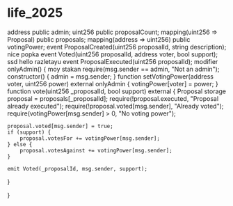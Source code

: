 # life_2025 
address public admin; 
uint256 public proposalCount; 
mapping(uint256 => Proposal) public proposals; 
mapping(address => uint256) public votingPower;
event ProposalCreated(uint256 proposalId, string description); 
nice popka
event Voted(uint256 proposalId, address voter, bool support); 
ssd
hello 
razletayu 
event ProposalExecuted(uint256 proposalId); 
modifier onlyAdmin() { 
moy stakan
    require(msg.sender == admin, "Not an admin");
constructor() {
    admin = msg.sender;
}
function setVotingPower(address voter, uint256 power) external onlyAdmin {
    votingPower[voter] = power;
}
function vote(uint256 _proposalId, bool support) external {
    Proposal storage proposal = proposals[_proposalId];
    require(!proposal.executed, "Proposal already executed");
    require(!proposal.voted[msg.sender], "Already voted");
    require(votingPower[msg.sender] > 0, "No voting power");
    
    proposal.voted[msg.sender] = true;
    if (support) {
        proposal.votesFor += votingPower[msg.sender];
    } else {
        proposal.votesAgainst += votingPower[msg.sender];
    }
    
    emit Voted(_proposalId, msg.sender, support);
}

}

